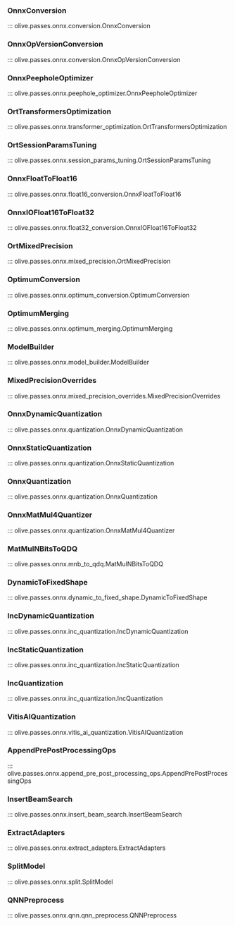 ### OnnxConversion
::: olive.passes.onnx.conversion.OnnxConversion

### OnnxOpVersionConversion
::: olive.passes.onnx.conversion.OnnxOpVersionConversion

### OnnxPeepholeOptimizer
::: olive.passes.onnx.peephole_optimizer.OnnxPeepholeOptimizer

### OrtTransformersOptimization
::: olive.passes.onnx.transformer_optimization.OrtTransformersOptimization

### OrtSessionParamsTuning
::: olive.passes.onnx.session_params_tuning.OrtSessionParamsTuning

### OnnxFloatToFloat16
::: olive.passes.onnx.float16_conversion.OnnxFloatToFloat16

### OnnxIOFloat16ToFloat32
::: olive.passes.onnx.float32_conversion.OnnxIOFloat16ToFloat32

### OrtMixedPrecision
::: olive.passes.onnx.mixed_precision.OrtMixedPrecision

### OptimumConversion
::: olive.passes.onnx.optimum_conversion.OptimumConversion

### OptimumMerging
::: olive.passes.onnx.optimum_merging.OptimumMerging

### ModelBuilder
::: olive.passes.onnx.model_builder.ModelBuilder

### MixedPrecisionOverrides
::: olive.passes.onnx.mixed_precision_overrides.MixedPrecisionOverrides

### OnnxDynamicQuantization
::: olive.passes.onnx.quantization.OnnxDynamicQuantization

### OnnxStaticQuantization
::: olive.passes.onnx.quantization.OnnxStaticQuantization

### OnnxQuantization
::: olive.passes.onnx.quantization.OnnxQuantization

### OnnxMatMul4Quantizer
::: olive.passes.onnx.quantization.OnnxMatMul4Quantizer

### MatMulNBitsToQDQ
::: olive.passes.onnx.mnb_to_qdq.MatMulNBitsToQDQ

### DynamicToFixedShape
::: olive.passes.onnx.dynamic_to_fixed_shape.DynamicToFixedShape

### IncDynamicQuantization
::: olive.passes.onnx.inc_quantization.IncDynamicQuantization

### IncStaticQuantization
::: olive.passes.onnx.inc_quantization.IncStaticQuantization

### IncQuantization
::: olive.passes.onnx.inc_quantization.IncQuantization

### VitisAIQuantization
::: olive.passes.onnx.vitis_ai_quantization.VitisAIQuantization

### AppendPrePostProcessingOps
::: olive.passes.onnx.append_pre_post_processing_ops.AppendPrePostProcessingOps

### InsertBeamSearch
::: olive.passes.onnx.insert_beam_search.InsertBeamSearch

### ExtractAdapters
::: olive.passes.onnx.extract_adapters.ExtractAdapters

### SplitModel
::: olive.passes.onnx.split.SplitModel

### QNNPreprocess
::: olive.passes.onnx.qnn.qnn_preprocess.QNNPreprocess